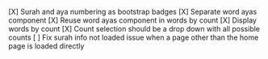[X] Surah and aya numbering as bootstrap badges
[X] Separate word ayas component
[X] Reuse word ayas component in words by count
[X] Display words by count
[X] Count selection should be a drop down with all possible counts
[ ] Fix surah info not loaded issue when a page other than the home page is loaded directly

